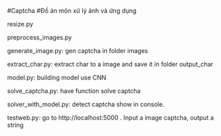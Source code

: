 #Captcha
#Đồ án môn xử lý ảnh và ứng dụng

resize.py

preprocess_images.py

generate_image.py: gen  captcha in folder images

extract_char.py: extract char to a image and save it in folder output_char

model.py: building model use CNN

solve_captcha.py: have function solve captcha

solver_with_model.py: detect captcha show in console.

testweb.py: go to http://localhost:5000 . Input a image captcha, output a string


